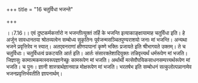 +++
title = "16 चतुर्विधा भजन्ते"

+++
  
  
।।7.16।। एवं दुष्टकर्मकर्त्तारो न भजन्तीत्युक्तं तर्हि के भजन्ति
इत्याकाङ्क्षायामाह चतुर्विधा इति। हे अर्जुन सावधानतया श्रोतव्यत्वेन
सम्बोध्य सुकृतिनः पूर्वजन्मसञ्चितपुण्यराशयो जनाः मां भजन्ति। अन्यथा भजने
प्रवृत्तिरेव न स्यात्। अतएवनराणां क्षीणपापानां कृष्णे भक्तिः प्रजायते
इति श्रीभागवते उक्तम्। ते च चतुर्विधाः। चतुर्विधत्वं प्रकटयति आर्त इति।
आर्तः संसारक्लेशादियुक्तः तन्निवृत्त्यर्थं धर्मरूपेण मां भजति। जिज्ञासुः
कामात्मकमत्स्वरूपज्ञानेच्छुः कामरूपेण मां भजति। अर्थार्थी
मत्सेवौपयिकसाधनसम्पत्त्यर्थरूपेण मां भजति। च पुनः। ज्ञानी
शास्त्रार्थज्ञानवान्न मोक्षरूपेण मां भजति। भरतर्षभ इति सम्बोधनं
सत्कुलोत्पन्नानामेव भजनप्रवृत्तिर्भवतीति ज्ञापनार्थम्।  
  
